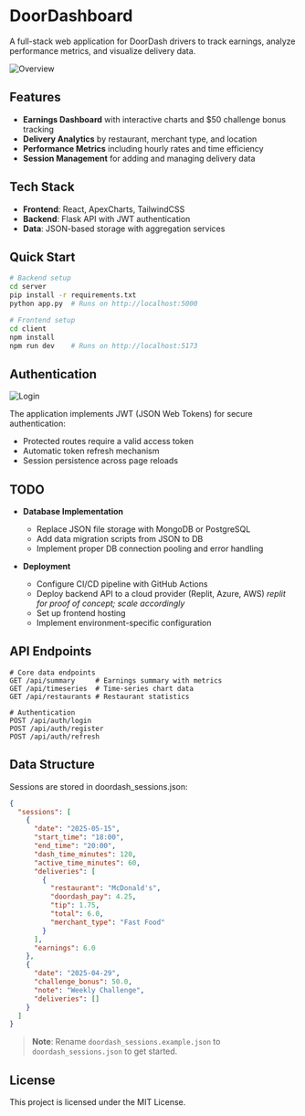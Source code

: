 # DoorDashboard

A full-stack web application for DoorDash drivers to track earnings, analyze performance metrics, and visualize delivery data.

![Overview](https://github.com/user-attachments/assets/a981b149-1c96-4958-8b6f-0df303e0bb22)


## Features

- **Earnings Dashboard** with interactive charts and $50 challenge bonus tracking
- **Delivery Analytics** by restaurant, merchant type, and location
- **Performance Metrics** including hourly rates and time efficiency
- **Session Management** for adding and managing delivery data

## Tech Stack

- **Frontend**: React, ApexCharts, TailwindCSS
- **Backend**: Flask API with JWT authentication
- **Data**: JSON-based storage with aggregation services

## Quick Start

```bash
# Backend setup
cd server
pip install -r requirements.txt
python app.py  # Runs on http://localhost:5000

# Frontend setup
cd client
npm install
npm run dev    # Runs on http://localhost:5173
```

## Authentication

![Login](https://github.com/user-attachments/assets/b71c5205-75f7-4369-b8f3-cd9af30823e4)

The application implements JWT (JSON Web Tokens) for secure authentication:
- Protected routes require a valid access token
- Automatic token refresh mechanism
- Session persistence across page reloads

## TODO

- **Database Implementation**
  - Replace JSON file storage with MongoDB or PostgreSQL
  - Add data migration scripts from JSON to DB
  - Implement proper DB connection pooling and error handling

- **Deployment**
  - Configure CI/CD pipeline with GitHub Actions
  - Deploy backend API to a cloud provider (Replit, Azure, AWS) *replit for proof of concept; scale accordingly*
  - Set up frontend hosting
  - Implement environment-specific configuration

## API Endpoints

```
# Core data endpoints
GET /api/summary     # Earnings summary with metrics
GET /api/timeseries  # Time-series chart data
GET /api/restaurants # Restaurant statistics

# Authentication
POST /api/auth/login
POST /api/auth/register
POST /api/auth/refresh
```

## Data Structure

Sessions are stored in doordash_sessions.json:

```json
{
  "sessions": [
    {
      "date": "2025-05-15",
      "start_time": "18:00",
      "end_time": "20:00",
      "dash_time_minutes": 120,
      "active_time_minutes": 60,
      "deliveries": [
        {
          "restaurant": "McDonald's",
          "doordash_pay": 4.25,
          "tip": 1.75,
          "total": 6.0,
          "merchant_type": "Fast Food"
        }
      ],
      "earnings": 6.0
    },
    {
      "date": "2025-04-29",
      "challenge_bonus": 50.0,
      "note": "Weekly Challenge",
      "deliveries": []
    }
  ]
}
```

> **Note**: Rename `doordash_sessions.example.json` to `doordash_sessions.json` to get started.

## License

This project is licensed under the MIT License.
